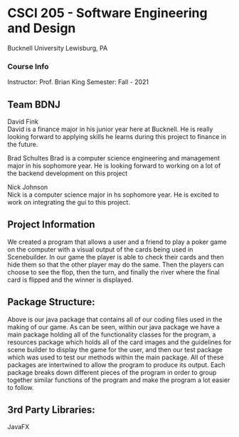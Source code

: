 # CSCI 205 - Software Engineering and Design
Bucknell University
Lewisburg, PA
### Course Info
Instructor: Prof. Brian King
Semester: Fall - 2021
## Team BDNJ
David Fink  
David is a finance major in his junior year here at Bucknell. He is really looking forward to applying skills he learns during this project
to finance in the future.
  
Brad Schultes
Brad is a computer science engineering and management major in his sophomore year. He is looking forward to working on
a lot of the backend development on this project

Nick Johnson  
Nick is a computer science major in hs sophomore year. He is excited to work on integrating the gui to this project.
## Project Information
We created a program that allows a user and a friend to play a poker game on the computer with a visual output of the cards being used in Scenebuilder. In our game the player is able to check their cards and then hide them so that the other player may do the same. Then the players can choose to see the flop, then the turn, and finally the river where the final card is flipped and the winner is displayed.
## Package Structure: 
Above is our java package that contains all of our coding files used in the making of our game. As can be seen, within our java package we have a main package holding all of the functionality classes for the program, a resources package which holds all of the card images and the guidelines for scene builder to display the game for the user, and then our test package which was used to test our methods within the main package. All of these packages are intertwined to allow the program to produce its output. Each package breaks down different pieces of the program in order to group together similar functions of the program and make the program a lot easier to follow. 
## 3rd Party Libraries:
JavaFX